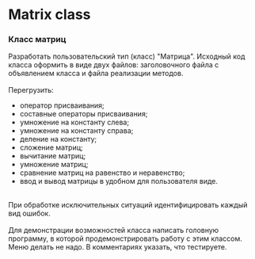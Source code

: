 ﻿# Matrix сlass
### **Класс матриц**
Разработать пользовательский тип (класс) "Матрица". Исходный код класса оформить в виде двух файлов: заголовочного файла с объявлением класса и файла реализации методов.
<br /><br />
Перегрузить:
 - оператор присваивания;
 - составные операторы присваивания;
 - умножение на константу слева;
 - умножение на константу справа;
 - деление на константу;
 - сложение матриц;
 - вычитание матриц;
 - умножение матриц;
 - сравнение матриц на равенство и неравенство;
 - ввод и вывод матрицы в удобном для пользователя виде. 
<br />
При обработке исключительных ситуаций идентифицировать каждый вид ошибок.
<br /><br />
Для демонстрации возможностей класса написать головную программу, в которой продемонстрировать работу с этим классом. Меню делать не надо. В комментариях указать, что тестируете.
